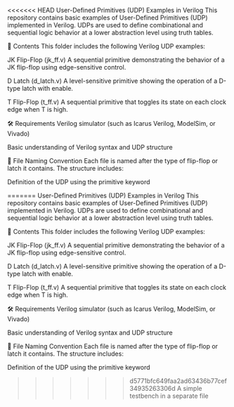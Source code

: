 <<<<<<< HEAD
User-Defined Primitives (UDP) Examples in Verilog
This repository contains basic examples of User-Defined Primitives (UDP) implemented in Verilog. UDPs are used to define combinational and sequential logic behavior at a lower abstraction level using truth tables.

📁 Contents
This folder includes the following Verilog UDP examples:

JK Flip-Flop (jk_ff.v)
A sequential primitive demonstrating the behavior of a JK flip-flop using edge-sensitive control.

D Latch (d_latch.v)
A level-sensitive primitive showing the operation of a D-type latch with enable.

T Flip-Flop (t_ff.v)
A sequential primitive that toggles its state on each clock edge when T is high.

🛠 Requirements
Verilog simulator (such as Icarus Verilog, ModelSim, or Vivado)

Basic understanding of Verilog syntax and UDP structure

📄 File Naming Convention
Each file is named after the type of flip-flop or latch it contains. The structure includes:

Definition of the UDP using the primitive keyword

=======
User-Defined Primitives (UDP) Examples in Verilog
This repository contains basic examples of User-Defined Primitives (UDP) implemented in Verilog. UDPs are used to define combinational and sequential logic behavior at a lower abstraction level using truth tables.

📁 Contents
This folder includes the following Verilog UDP examples:

JK Flip-Flop (jk_ff.v)
A sequential primitive demonstrating the behavior of a JK flip-flop using edge-sensitive control.

D Latch (d_latch.v)
A level-sensitive primitive showing the operation of a D-type latch with enable.

T Flip-Flop (t_ff.v)
A sequential primitive that toggles its state on each clock edge when T is high.

🛠 Requirements
Verilog simulator (such as Icarus Verilog, ModelSim, or Vivado)

Basic understanding of Verilog syntax and UDP structure

📄 File Naming Convention
Each file is named after the type of flip-flop or latch it contains. The structure includes:

Definition of the UDP using the primitive keyword

>>>>>>> d5771bfc649faa2ad63436b77cef34935263306d
A simple testbench  in a separate file 